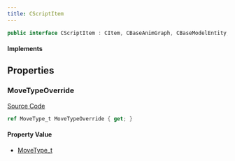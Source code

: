 ```yaml
---
title: CScriptItem
---
```


```csharp
public interface CScriptItem : CItem, CBaseAnimGraph, CBaseModelEntity, CBaseEntity, CEntityInstance, ISchemaClass<CEntityInstance>, ISchemaClass<CBaseEntity>, ISchemaClass<CBaseModelEntity>, ISchemaClass<CBaseAnimGraph>, ISchemaClass<CItem>, ISchemaClass<CScriptItem>, ISchemaField, ISchemaClass, INativeHandle
```

#### Implements

## Properties

### MoveTypeOverride

[Source Code](https://github.com/swiftly-solution/swiftlys2/blob/beta/managed/src/SwiftlyS2.Generated/Schemas/Interfaces/CScriptItem.cs#L16)

```csharp
ref MoveType_t MoveTypeOverride { get; }
```

#### Property Value

- [MoveType_t](/docs/api/shared/schemadefinitions/movetype_t)

